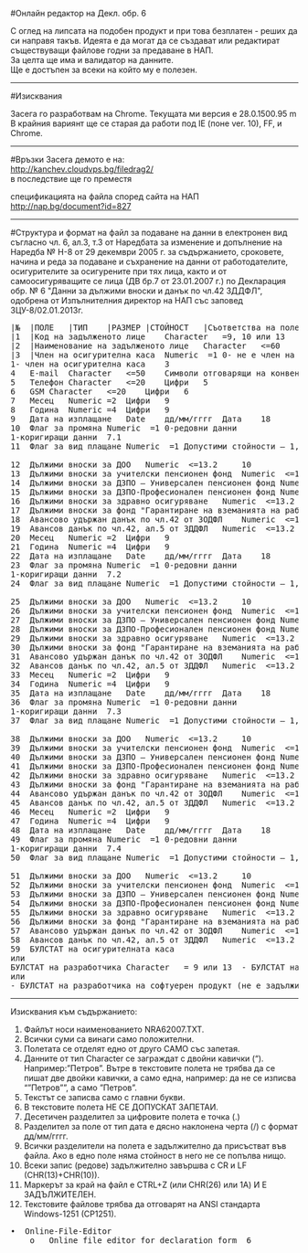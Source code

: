 #Онлайн редактор на Декл. обр. 6

С оглед на липсата на подобен продукт и при това безплатен - реших да си направя такъв.
Идеята е да могат да се създават или редактират съществуващи файлове годни за предаване в НАП.<br/>
За целта ще има и валидатор на данните.<br/>
Ще е достъпен за всеки на който му е полезен.

---
#Изисквания

Засега го разработвам на Chrome. Текущата ми версия е 28.0.1500.95 m<br/>
В крайния вариянт ще се старая да работи под IE (поне ver. 10), FF, и Chrome.

---
#Връзки
Засега демото е на:<br/>
http://kanchev.cloudvps.bg/filedrag2/<br/>
в последствие ще го преместя

спецификацията на файла според сайта на НАП<br/>
http://nap.bg/document?id=827<br/>

---
#Структура и формат на файл за подаване на данни в електронен вид
съгласно чл. 6, ал.3, т.3 от Наредбата за изменение и допълнение на Наредба № Н-8 от 29 декември 2005 г. за съдържанието, сроковете, начина и реда за подаване и съхранение на данни от работодателите, осигурителите за осигурените при тях лица, както и от самоосигуряващите се лица (ДВ бр.7 от 23.01.2007 г.) по Декларация обр. № 6 "Данни за дължими вноски и данък по чл.42 ЗДДФЛ", одобрена от Изпълнителния директор на НАП със заповед ЗЦУ-8/02.01.2013г.

<pre>
|№	|ПОЛЕ	|ТИП	|РАЗМЕР	|СТОЙНОСТ	|Съответства на поле № от декларация №6
|1	|Код на задълженото лице	Character	=9, 10 или 13	9, 10 или 13 цифри	1
|2	|Наименование на задълженото лице	Character	<=60		2
|3	|Член на осигурителна каса	Numeric	 =1	0- не е член на осигурителна каса
1- член на осигурителна каса	3
4	E-mail	Character	<=50	Символи отговарящи на конвенциите	4
5	Телефон	Character	<=20	Цифри	5
6	GSM	Character	<=20	Цифри	6
7	Месец	Numeric	=2	Цифри	9
8	Година	Numeric	=4	Цифри	9
9	Дата на изплащане	Date	дд/мм/гггг	Дата	18
10	Флаг за промяна	Numeric	 =1	0-редовни данни
1-коригиращи данни	7.1
11	Флаг за вид плащане	Numeric	 =1	Допустими стойности – 1, 2, 3, 4, 5, 6 и 9	8.1

12	Дължими вноски за ДОО	Numeric	 <=13.2		10
13	Дължими вноски за учителски пенсионен фонд	Numeric	 <=13.2		11
14	Дължими вноски за ДЗПО – Универсален пенсионен фонд	Numeric	 <=13.2		12
15	Дължими вноски за ДЗПО-Професионален пенсионен фонд	Numeric	 <=13.2		13
16	Дължими вноски за здравно осигуряване	Numeric	 <=13.2		14
17	Дължими вноски за фонд "Гарантиране на вземанията на работниците и служителите”	Numeric	 <=13.2		15
18	Авансово удържан данък по чл.42 от ЗОДФЛ	Numeric	 <=13.2		16
19	Авансов данък по чл.42, ал.5 от ЗДДФЛ	Numeric	 <=13.2		17
20	Месец	Numeric	=2	Цифри	9
21	Година	Numeric	=4	Цифри	9
22	Дата на изплащане	Date	дд/мм/гггг	Дата	18
23	Флаг за промяна	Numeric	 =1	0-редовни данни
1-коригиращи данни	7.2
24	Флаг за вид плащане	Numeric	 =1	Допустими стойности – 1, 2, 3, 4, 5, 6 и 9	8.2

25	Дължими вноски за ДОО	Numeric	 <=13.2		10
26	Дължими вноски за учителски пенсионен фонд	Numeric	 <=13.2		11
27	Дължими вноски за ДЗПО – Универсален пенсионен фонд	Numeric	 <=13.2		12
28	Дължими вноски за ДЗПО-Професионален пенсионен фонд	Numeric	 <=13.2		13
29	Дължими вноски за здравно осигуряване	Numeric	 <=13.2		14
30	Дължими вноски за фонд "Гарантиране на вземанията на работниците и служителите”	Numeric	 <=13.2		15
31	Авансово удържан данък по чл.42 от ЗОДФЛ	Numeric	 <=13.2		16
32	Авансов данък по чл.42, ал.5 от ЗДДФЛ	Numeric	 <=13.2		17
33	Месец	Numeric	=2	Цифри	9
34	Година	Numeric	=4	Цифри	9
35	Дата на изплащане	Date	дд/мм/гггг	Дата	18
36	Флаг за промяна	Numeric	 =1	0-редовни данни
1-коригиращи данни	7.3
37	Флаг за вид плащане	Numeric	 =1	Допустими стойности – 1, 2, 3, 4, 5, 6 и 9	8.3

38	Дължими вноски за ДОО	Numeric	 <=13.2		10
39	Дължими вноски за учителски пенсионен фонд	Numeric	 <=13.2		11
40	Дължими вноски за ДЗПО – Универсален пенсионен фонд	Numeric	 <=13.2		12
41	Дължими вноски за ДЗПО-Професионален пенсионен фонд	Numeric	 <=13.2		13
42	Дължими вноски за здравно осигуряване	Numeric	 <=13.2		14
43	Дължими вноски за фонд "Гарантиране на вземанията на работниците и служителите”	Numeric	 <=13.2		15
44	Авансово удържан данък по чл.42 от ЗОДФЛ	Numeric	 <=13.2		16
45	Авансов данък по чл.42, ал.5 от ЗДДФЛ	Numeric	 <=13.2		17
46	Месец	Numeric	=2	Цифри	9
47	Година	Numeric	=4	Цифри	9
48	Дата на изплащане	Date	дд/мм/гггг	Дата	18
49	Флаг за промяна	Numeric	 =1	0-редовни данни
1-коригиращи данни	7.4
50	Флаг за вид плащане	Numeric	 =1	Допустими стойности – 1, 2, 3, 4, 5, 6 и 9	8.4

51	Дължими вноски за ДОО	Numeric	 <=13.2		10
52	Дължими вноски за учителски пенсионен фонд	Numeric	 <=13.2		11
53	Дължими вноски за ДЗПО – Универсален пенсионен фонд	Numeric	 <=13.2		12
54	Дължими вноски за ДЗПО-Професионален пенсионен фонд	Numeric	 <=13.2		13
55	Дължими вноски за здравно осигуряване	Numeric	 <=13.2		14
56	Дължими вноски за фонд "Гарантиране на вземанията на работниците и служителите”	Numeric	 <=13.2		15
57	Авансово удържан данък по чл.42 от ЗОДФЛ	Numeric	 <=13.2		16
58	Авансов данък по чл.42, ал.5 от ЗДДФЛ	Numeric	 <=13.2		17
59	БУЛСТАТ на осигурителната каса
или
БУЛСТАТ на разработчика	Character	= 9 или 13	- БУЛСТАТ на осигурителната каса (задължително при наличие на код 1 в поле No.3)
или 
- БУЛСТАТ на разработчика на софтуерен продукт (не е задължително)	
</pre>
---
Изисквания към съдържанието:

1.	Файлът  носи наименованието NRA62007.TXT.<br/>
2.	Всички суми са винаги само положителни.<br/>
3.	Полетата се отделят едно от друго САМО със запетая.<br/>
4.	Данните от тип Character се заграждат с двойни кавички (“). Например:”Петров”. Вътре в текстовите полета не трябва да се пишат две двойки кавички, а само една, например: да не се изписва “”Петров””, а само ”Петров”.<br/>
5.	Текстът се записва само с главни букви.<br/>
6.	В текстовите полета НЕ СЕ ДОПУСКАТ ЗАПЕТАИ.<br/>
7.	Десетичен разделител за цифровите полета е точка  (.)<br/>
8.	Разделител за поле от тип дата е дясно наклонена черта (/) с формат дд/мм/гггг.<br/>
9.	Всички разделители на полета е задължително да присъстват във файла. Ако в едно поле няма стойност в него не се попълва нищо.<br/>
10.	Всеки запис (редове) задължително завършва с CR и LF (CHR(13)+CHR(10)).<br/>
11.	Маркерът за край на файл е CTRL+Z (или CHR(26) или 1А) И Е ЗАДЪЛЖИТЕЛЕН.<br/>
12.	Текстовите файлове трябва да отговарят на ANSI стандарта Windows-1251 (CP1251).<br/>

<pre>
•  Online-File-Editor 
	o	Online file editor for declaration form  6
</pre>
